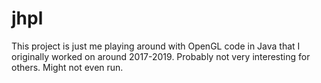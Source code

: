 # jhpl

This project is just me playing around with OpenGL code in Java that I originally worked on around 2017-2019. Probably not very interesting for others. Might not even run.
